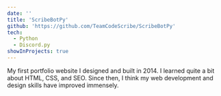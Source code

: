 ```yaml
---
date: ''
title: 'ScribeBotPy'
github: 'https://github.com/TeamCodeScribe/ScribeBotPy'
tech:
  - Python
  - Discord.py
showInProjects: true
---
```


My first portfolio website I designed and built in 2014. I learned quite a bit about HTML, CSS, and SEO. Since then, I think my web development and design skills have improved immensely.
